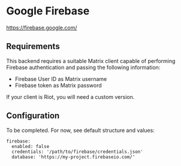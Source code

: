 # Google Firebase
https://firebase.google.com/

## Requirements
This backend requires a suitable Matrix client capable of performing Firebase authentication and passing the following
information:
- Firebase User ID as Matrix username
- Firebase token as Matrix password

If your client is Riot, you will need a custom version.

## Configuration
To be completed. For now, see default structure and values:
```
firebase:
  enabled: false
  credentials: '/path/to/firebase/credentials.json'
  database: 'https://my-project.firebaseio.com/'
```
